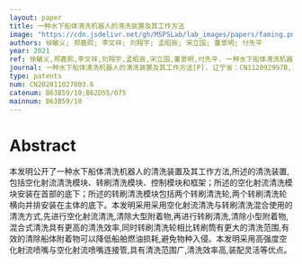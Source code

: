 ```yaml
---
layout: paper
title: 一种水下船体清洗机器人的清洗装置及其工作方法
image: "https://cdn.jsdelivr.net/gh/MSPSLab/lab_images/papers/faming.png"
authors: 徐敏义; 郑嘉熙; 李文祥; 刘翔宇; 孟昭辰; 宋立国; 董景明; 付先平
year: 2021
ref: 徐敏义,郑嘉熙,李文祥,刘翔宇,孟昭辰,宋立国,董景明,付先平. 一种水下船体清洗机器人的清洗装置及其工作方法[P]. 辽宁省：CN112092997B,2021-10-08.
journal: 一种水下船体清洗机器人的清洗装置及其工作方法[P]. 辽宁省：CN112092997B,2021-10-08
type: patents
num: CN202011027003.6
catenum: B63B59/10;B62D55/075
mainnum: B63B59/10
---
```


# Abstract

本发明公开了一种水下船体清洗机器人的清洗装置及其工作方法,所述的清洗装置,包括空化射流清洗模块、转刷清洗模块、控制模块和框架；所述的空化射流清洗模块安装在首部的底下；所述的转刷清洗模块包括两个转刷清洗轮,两个转刷清洗轮横向并排安装在主体的底下。本发明采用采用空化射流清洗与转刷清洗混合使用的清洗方式,先进行空化射流清洗,清除大型附着物,再进行转刷清洗,清除小型附着物,混合式清洗具有更高的清洗效率,同时转刷清洗轮相比转刷筒有更大的清洗范围,有效的清除船体附着物可以降低船舶燃油损耗,避免物种入侵。本发明采用高强度空化射流喷嘴与空化射流喷嘴连接管,具有清洗范围广,清洗效率高,装配灵活等优点。